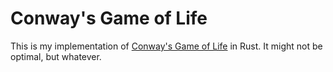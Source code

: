 # Conway's Game of Life
This is my implementation of [Conway's Game of Life](https://en.wikipedia.org/wiki/Conway's_Game_of_Life) in Rust. It might not be optimal, but whatever.

